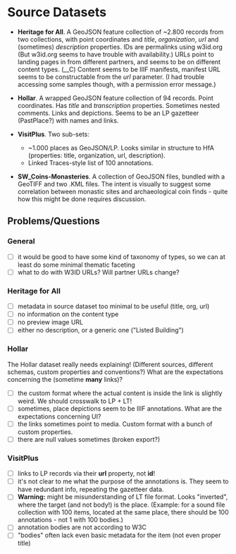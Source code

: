 # Source Datasets

- __Heritage for All__. A GeoJSON feature collection of ~2.800 records from two collections, with point coordinates 
  and _title_, _organization_, _url_ and (sometimes) _description_ properties. IDs are permalinks using w3id.org (But 
  w3id.org seems to have trouble with availability.) URLs point to landing pages in from different partners, and seems 
  to be on different content types. (__C) Content seems to be IIIF manifests, manifest URL seems to be constructable 
  from the _url_ parameter. (I had trouble accessing some samples though, with a permission error message.)

- __Hollar__. A wrapped GeoJSON feature collection of 94 records. Point coordinates. Has _title_ and _transcription_ properties.
  Sometimes nested comments. Links and depictions. Seems to be an LP gazetteer (PastPlace?) with names and links.

- __VisitPlus__. Two sub-sets:
  - ~1.000 places as GeoJSON/LP. Looks similar in structure to HfA (properties: title, organization, url, description). 
  - Linked Traces-style list of 100 annotations.

- __SW_Coins-Monasteries__. A collection of GeoJSON files, bundled with a GeoTIFF and two .KML files. The intent is visually to suggest some correlation between monastic sites and archaeological coin finds - quite how this might be done requires discussion.

## Problems/Questions

### General
- [ ] it would be good to have some kind of taxonomy of types, so we can at least do some minimal thematic faceting
- [ ] what to do with W3ID URLs? Will partner URLs change?

### Heritage for All
- [ ] metadata in source dataset too minimal to be useful (title, org, url) 
- [ ] no information on the content type
- [ ] no preview image URL
- [ ] either no description, or a generic one ("Listed Building")

### Hollar
The Hollar dataset really needs explaining! (Different sources, different schemas, custom properties and conventions?)
What are the expectations concerning the (sometime __many__ links)?

- [ ] the custom format where the actual content is inside the link is slightly weird. We should crosswalk to LP + LT!
- [ ] sometimes, place depictions seem to be IIIF annotations. What are the expectations concerning UI?
- [ ] the links sometimes point to media. Custom format with a bunch of custom properties. 
- [ ] there are null values sometimes (broken export?)

### VisitPlus

- [ ] links to LP records via their __url__ property, not __id__!
- [ ] it's not clear to me what the purpose of the annotations is. They seem to have redundant info, repeating the gazetteer data.
- [ ] __Warning:__ might be misunderstanding of LT file format. Looks "inverted", where the target (and not body!) is the place.
  (Example: for a sound file collection with 100 items, located at the same place, there should be 100 annotations - not 1 with 100 
  bodies.)
- [ ] annotation bodies are not according to W3C 
- [ ] "bodies" often lack even basic metadata for the item (not even proper title)